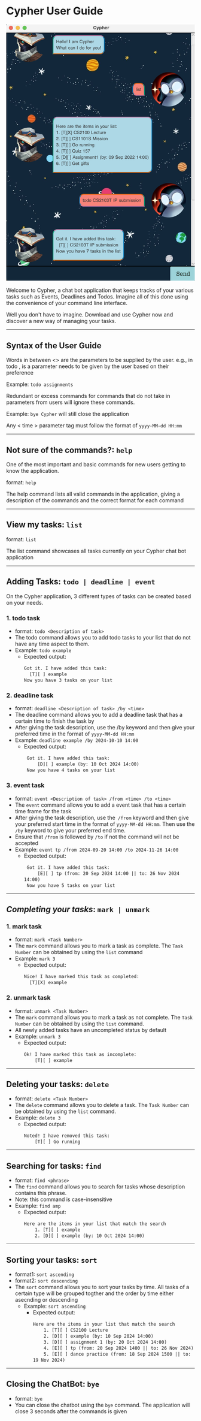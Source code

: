 # Cypher User Guide

![Image of Cypher Chat Bot Application](./Ui.png)

Welcome to Cypher, a chat bot application that keeps tracks of your various tasks such as Events, Deadlines and Todos. 
Imagine all of this done using the convenience of your command line interface. 

Well you don't have to imagine. Download and use Cypher now and discover a new way of managing your tasks. 

---
## Syntax of the User Guide
Words in between <> are the parameters to be supplied by the user.
e.g., in todo <description>, <description> is a parameter needs to be given by the user based on their preference

Example: `todo assignments`

Redundant or excess commands for commands that do not take in parameters from users will ignore these commands.

Example: `bye Cypher` will still close the application

Any < time > parameter tag must follow the format of `yyyy-MM-dd HH:mm`

---
## Not sure of the commands?: `help`
One of the most important and basic commands for new users getting to know the application. 

format: `help`

The help command lists all valid commands in the application, giving a description of the commands and the correct format for each command

---
## View my tasks: `list`

format: `list`

The list command showcases all tasks currently on your Cypher chat bot application

---
## Adding Tasks: `todo | deadline | event`
On the Cypher application, 3 different types of tasks can be created based on your needs.

### 1. todo task 
   * format: `todo <Description of task>`
   * The todo command allows you to add todo tasks to your list that do not have any time aspect to them.
   * Example: `todo example`
     * Expected output:
          ```
        Got it. I have added this task:
            [T][ ] example
        Now you have 3 tasks on your list
       ```
### 2. deadline task
   * format: `deadline <Description of task> /by <time>`
   * The deadline command allows you to add a deadline task that has a certain time to finish the task by
   * After giving the task description, use the /by keyword and then give your preferred time in the format of `yyyy-MM-dd HH:mm`
   * Example: `deadline example /by 2024-10-10 14:00`
     * Expected output:
         ```
          Got it. I have added this task:
              [D][ ] example (by: 10 Oct 2024 14:00)
          Now you have 4 tasks on your list
         ```
### 3. event task
* format: `event <Description of task> /from <time> /to <time>`
* The `event` command allows you to add a event task that has a certain time frame for the task
* After giving the task description, use the` /from` keyword and then give your preferred start time in the format of `yyyy-MM-dd HH:mm`. Then use the `/by` keyword to give your preferred end time.
* Ensure that `/from` is followed by `/to` if not the command will not be accepted
* Example: `event tp /from 2024-09-20 14:00 /to 2024-11-26 14:00`
    * Expected output:
        ```
         Got it. I have added this task:
             [E][ ] tp (from: 20 Sep 2024 14:00 || to: 26 Nov 2024 14:00)
         Now you have 5 tasks on your list
        ```
---
## _Completing your tasks_: `mark | unmark`
### 1. mark task
* format: `mark <Task Number>`
* The `mark` command allows you to mark a task as complete. The `Task Number` can be obtained by using the `list` command
* Example: `mark 3`
    * Expected output:
         ```
       Nice! I have marked this task as completed:
           [T][X] example
      ```
### 2. unmark task
* format: `unmark <Task Number>`
* The `mark` command allows you to mark a task as not complete. The `Task Number` can be obtained by using the `list` command.
* All newly added tasks have an uncompleted status by default
* Example: `unmark 3`
    * Expected output:
         ```
         Ok! I have marked this task as incomplete:
             [T][ ] example
         ```

---
## Deleting your tasks: `delete`
* format: `delete <Task Number>`
* The `delete` command allows you to delete a task. The `Task Number` can be obtained by using the `list` command.
* Example: `delete 3`
    * Expected output:
         ```
         Noted! I have removed this task:
             [T][ ] Go running
         ```

---
## Searching for tasks: `find`
* format: `find <phrase>`
* The `find` command allows you to search for tasks whose description contains this phrase.
* Note: this command is case-insensitive 
* Example: `find amp`
    * Expected output:
         ```
         Here are the items in your list that match the search
             1. [T][ ] example
             2. [D][ ] example (by: 10 Oct 2024 14:00)
         ```
---
## Sorting your tasks: `sort`
* format1: `sort ascending`
* format2: `sort descending`
* The `sort` command allows you to sort your tasks by time. All tasks of a certain type will be grouped togther and the order by time either asecnding or descending
  * Example: `sort ascending`
      * Expected output:
           ```
           Here are the items in your list that match the search
               1. [T][ ] CS2100 Lecture
               2. [D][ ] example (by: 10 Sep 2024 14:00)
               3. [D][ ] assignment 1 (by: 20 Oct 2024 14:00)
               4. [E][ ] tp (from: 20 Sep 2024 1400 || to: 26 Nov 2024)
               5. [E][ ] dance practice (from: 18 Sep 2024 1500 || to: 19 Nov 2024)
           ```
---
## Closing the ChatBot: `bye`
* format: `bye`
* You can close the chatbot using the `bye` command. The application will close 3 seconds after the commands is given